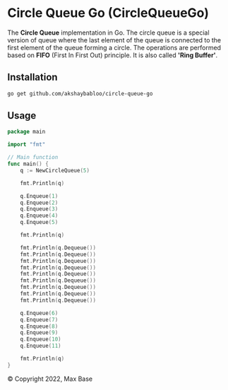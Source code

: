 # Circle Queue Go (CircleQueueGo)

The **Circle Queue** implementation in Go. The circle queue is a special version of queue where the last element of the queue is connected to the first element of the queue forming a circle. The operations are performed based on **FIFO** (First In First Out) principle. It is also called **'Ring Buffer'**.

## Installation

```bash
go get github.com/akshaybabloo/circle-queue-go
```

## Usage

```go
package main

import "fmt"

// Main function
func main() {
	q := NewCircleQueue(5)

	fmt.Println(q)

	q.Enqueue(1)
	q.Enqueue(2)
	q.Enqueue(3)
	q.Enqueue(4)
	q.Enqueue(5)

	fmt.Println(q)

	fmt.Println(q.Dequeue())
	fmt.Println(q.Dequeue())
	fmt.Println(q.Dequeue())
	fmt.Println(q.Dequeue())
	fmt.Println(q.Dequeue())
	fmt.Println(q.Dequeue())
	fmt.Println(q.Dequeue())
	fmt.Println(q.Dequeue())
	fmt.Println(q.Dequeue())

	q.Enqueue(6)
	q.Enqueue(7)
	q.Enqueue(8)
	q.Enqueue(9)
	q.Enqueue(10)
	q.Enqueue(11)

	fmt.Println(q)
}
```

© Copyright 2022, Max Base
